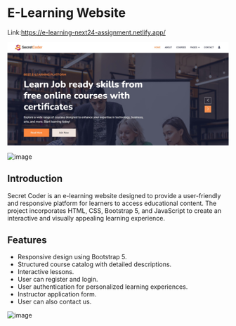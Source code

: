 # E-Learning Website 
Link:https://e-learning-next24-assignment.netlify.app/

![E-Learning Website](preview.jpg)


![image](https://github.com/user-attachments/assets/b4a5d6ae-da0c-4ebf-afee-5e33d760d7d8)


## Introduction

Secret Coder is an e-learning website designed to provide a user-friendly and responsive platform for learners to access educational content. The project incorporates HTML, CSS, Bootstrap 5, and JavaScript to create an interactive and visually appealing learning experience.

## Features

- Responsive design using Bootstrap 5.
- Structured course catalog with detailed descriptions.
- Interactive lessons.
- User can register and login.
- User authentication for personalized learning experiences.
- Instructor application form.
- User can also contact us.


![image](https://github.com/user-attachments/assets/a5005a3c-272b-431f-9b5a-18ff274efba0)


